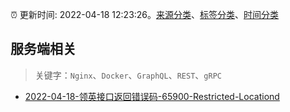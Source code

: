 :alarm_clock: 更新时间: 2022-04-18 12:23:26。[来源分类](../README.md)、[标签分类](../TAGS.md)、[时间分类](../TIMELINE.md)

## 服务端相关


> 关键字：`Nginx`、`Docker`、`GraphQL`、`REST`、`gRPC`



- [2022-04-18-领英接口返回错误码-65900-Restricted-Locationd](https://www.v2ex.com/t/847700) 